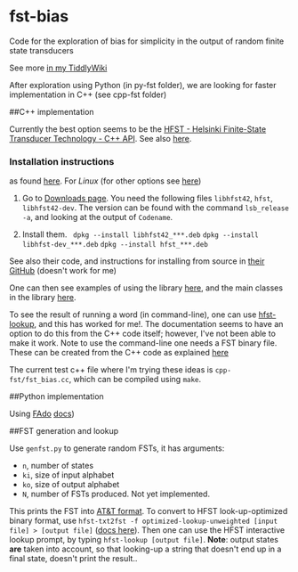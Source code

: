 # fst-bias
Code for the exploration of bias for simplicity in the output of random finite state transducers

See more [in my TiddlyWiki](http://guillefix.me/cosmos.html#MMathPhys%20oral%20presentation)

After exploration using Python (in py-fst folder), we are looking for faster implementation in C++ (see cpp-fst folder)

##C++ implementation

Currently the best option seems to be the [HFST - Helsinki Finite-State Transducer Technology - C++ API](https://hfst.github.io/cplusplus/index.html). See also [here](https://kitwiki.csc.fi/twiki/bin/view/KitWiki/HfstHome).

### Installation instructions

as found [here](https://kitwiki.csc.fi/twiki/bin/view/KitWiki/HfstDownloads#Installing_HFST_to_Linux_from_Ap). For *Linux* (for other options see [here](https://hfst.github.io/downloads/index.html))

1. Go to [Downloads page](http://apertium.projectjj.com/apt/nightly/pool/main/h/hfst/). You need the following files ``libhfst42``, ``hfst``, ``libhfst42-dev``. The version can be found with the command ``lsb_release -a``, and looking at the output of ``Codename``.

2. Install them. `` dpkg --install libhfst42_***.deb``
  ``dpkg --install libhfst-dev_***.deb``
  ``dpkg --install hfst_***.deb``

See also their code, and instructions for installing from source in [their GitHub](https://github.com/hfst/hfst) (doesn't work for me)

One can then see examples of using the library [here](https://hfst.github.io/cplusplus/QuickStart.html), and the main classes in the library [here](https://hfst.github.io/cplusplus/namespacehfst.html).

To see the result of running a word (in command-line), one can use [hfst-lookup](https://kitwiki.csc.fi/twiki/bin/view/KitWiki/HfstLookUp), and this has worked for me!. The documentation seems to have an option to do this from the C++ code itself; however, I've not been able to make it work. Note to use the command-line one needs a FST binary file. These can be created from the C++ code as explained [here](https://hfst.github.io/cplusplus/classhfst_1_1HfstOutputStream.html#acc3adf89b52ddb96509536c2c6a8f758)

The current test c++ file where I'm trying these ideas is ``cpp-fst/fst_bias.cc``, which can be compiled using ``make``.

##Python implementation

Using [FAdo](http://fado.dcc.fc.up.pt/software/) [docs](http://www.dcc.fc.up.pt/~rvr/FAdoDoc/index.html))

##FST generation and lookup

Use `genfst.py` to generate random FSTs, it has arguments:

* `n`, number of states
* `ki`, size of input alphabet
* `ko`, size of output alphabet
* `N`, number of FSTs produced. Not yet implemented.

This prints the FST into [AT&T format](http://web.eecs.umich.edu/~radev/NLP-fall2015/resources/fsm_archive/fsm.5.html). To convert to HFST look-up-optimized binary format, use `hfst-txt2fst -f optimized-lookup-unweighted [input file] > [output file]` ([docs here](https://kitwiki.csc.fi/twiki/bin/view/KitWiki/HfstTxt2Fst)). Then one can use the HFST interactive lookup prompt, by typing `hfst-lookup [output file]`. **Note**: output states **are** taken into account, so that looking-up a string that doesn't end up in a final state, doesn't print the result..
